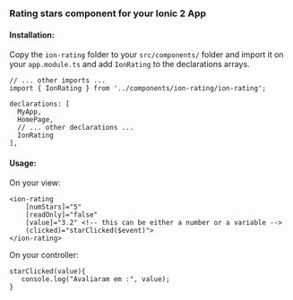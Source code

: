### Rating stars component for your Ionic 2 App
#### Installation:
Copy the `ion-rating` folder to your `src/components/` folder and import it on your `app.module.ts` and add `IonRating` to the declarations arrays.

```
// ... other imports ...
import { IonRating } from '../components/ion-rating/ion-rating';
```
```
declarations: [
  MyApp,
  HomePage,
  // ... other declarations ...
  IonRating
],
```

#### Usage:
On your view:
```
<ion-rating
    [numStars]="5"
    [readOnly]="false"
    [value]="3.2" <!-- this can be either a number or a variable -->
    (clicked)="starClicked($event)">
</ion-rating>
```
On your controller:
```
starClicked(value){
   console.log("Avaliaram em :", value);
}
```

